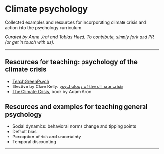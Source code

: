 # Climate psychology
Collected examples and resources for incorporating climate crisis and action into the psychology curriculum.

_Curated by Anne Urai and Tobias Heed. To contribute, simply fork and PR (or get in touch with us)._

---

## Resources for teaching: psychology of the climate crisis
- [TeachGreenPsych](https://www.teachgreenpsych.com/)
- Elective by Clare Kelly: [psychology of the climate crisis](https://www.tcd.ie/trinity-electives/electives/psychology-climate-crisis/)
- [The Climate Crisis](https://www.cambridge.org/cr/academic/subjects/earth-and-environmental-science/climatology-and-climate-change/climate-crisis-science-impacts-policy-psychology-justice-social-movements?format=PB), book by Adam Aron


## Resources and examples for teaching general psychology
- Social dynamics: behavioral norms change and tipping points
- Default bias
- Perception of risk and uncertainty
- Temporal discounting

---
